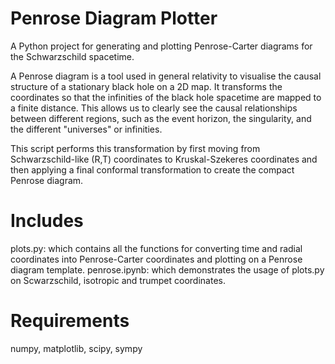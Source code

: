 # Penrose Diagram Plotter

A Python project for generating and plotting Penrose-Carter diagrams for the Schwarzschild spacetime.

A Penrose diagram is a tool used in general relativity to visualise the causal structure of a stationary black hole on a 2D map. It transforms the coordinates so that the infinities of the black hole spacetime are mapped to a finite distance. This allows us to clearly see the causal relationships between different regions, such as the event horizon, the singularity, and the different "universes" or infinities.

This script performs this transformation by first moving from Schwarzschild-like (R,T) coordinates to Kruskal-Szekeres coordinates and then applying a final conformal transformation to create the compact Penrose diagram.

# Includes
plots.py: which contains all the functions for converting time and radial coordinates into Penrose-Carter coordinates and plotting on a Penrose diagram template.
penrose.ipynb: which demonstrates the usage of plots.py on Scwarzschild, isotropic and trumpet coordinates.

# Requirements
numpy, matplotlib, scipy, sympy 
